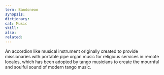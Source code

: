 ```yaml
---
term: Bandoneon
synopsis:
dictionary:
cat: Music
skill:
also:
related:
---
```

An accordion like musical instrument originally created to
provide missionaries with portable pipe organ music for
religious services in remote locales,
which has been adopted by tango musicians to create the
mournful and soulful sound of modern tango music.
